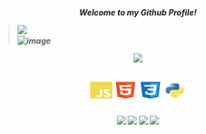 ##
<div align="center" >
<strong> <em> Welcome to my Github Profile! 
 </div>
 
> [![](https://discord.c99.nl/widget/theme-4/826171434505470053.png)](https://discord.com/users/826171434505470053) <br>![image](https://user-images.githubusercontent.com/98168384/202216308-0f0e7a02-12a6-4eb9-9f92-60909c50e580.png)

                     
  <p align = "center">
  <img src = "https://github-readme-stats.vercel.app/api?username=biancaleall&show_icons=true&theme=midnight-purple&line_height=27">
</p>
<div align="center" style="display: inline_block"><br>
  <img align="center" alt="Js" height="30" width="40" src="https://raw.githubusercontent.com/devicons/devicon/master/icons/javascript/javascript-plain.svg">
  <img align="center" alt="HTML" height="30" width="40" src="https://raw.githubusercontent.com/devicons/devicon/master/icons/html5/html5-original.svg">
  <img align="center" alt="CSS" height="30" width="40" src="https://raw.githubusercontent.com/devicons/devicon/master/icons/css3/css3-original.svg">
  <img align="center" alt="Python" height="30" width="40" src="https://raw.githubusercontent.com/devicons/devicon/master/icons/python/python-original.svg"
</div>
  
  ##
 
<div align="center" > 
 
  <a href="https://steamcommunity.com/id/biaaa9/" target="_blank"><img src="https://img.shields.io/badge/Steam-000000?style=for-the-badge&logo=steam&logoColor=white" target="_blank"></a> 
 <a href="https://discord.com/users/826171434505470053" target="_blank"><img src="https://img.shields.io/badge/Discord-7289DA?style=for-the-badge&logo=discord&logoColor=white" target="_blank"></a>
 <a href="https://www.linkedin.com/in/bianca-beatriz-b-leal-98bb12232/" alt="Linkedin">
  <img src="https://img.shields.io/badge/-Linkedin-0e76a8?style=for-the-badge&logo=Linkedin&logoColor=white&link=https://www.linkedin.com/in/keidsonroby/" /></a> 
  <a href = "mailto:contatobiancabeatrizleal@gmail.com"><img src="https://img.shields.io/badge/-Gmail-%23333?style=for-the-badge&logo=gmail&logoColor=white" target="_blank"></a>
</div>
